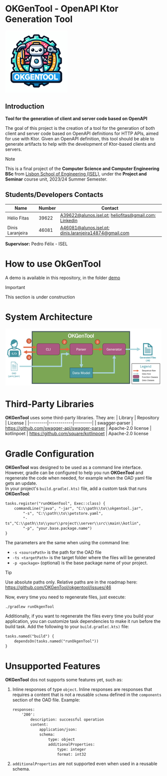 # OKGenTool - OpenAPI Ktor Generation Tool
<img src="./docs/okgentool_large.jpeg" width="200">

## Introduction
**Tool for the generation of client and server code based on OpenAPI**

The goal of this project is the creation of a tool for the generation of both client and server code based on OpenAPI definitions for HTTP APIs, aimed for use with Ktor.
Given an OpenAPI definition, this tool should be able to generate artifacts to help with the development of Ktor-based clients and servers.

> [!NOTE]
This is a final project of the **Computer Science and Computer Engineering BSc** from [Lisbon School of Engineering (ISEL)](http://isel.pt), under the **Project and Seminar** course unit, 2023/24 Summer Semester.

## Students/Developers Contacts

| Name        | Number | Contact     |
| ----------- | ------ | ----------- |
| Hélio Fitas | 39622  | A39622@alunos.isel.pt; heliofitas@gmail.com; [Linkedin](https://www.linkedin.com/in/heliofitas/)
| Dinis Laranjeira | 46081 | A46081@alunos.isel.pt; dinis.laranjeira14874@gmail.com |

**Supervisor:** Pedro Félix - ISEL



# How to use OkGenTool
A demo is available in this repository, in the folder [demo](./demo/)

> [!IMPORTANT]
> This section is under construction

# System Architecture
![OKGenTool Block Diagram](./docs/block_diagram.png)

# Third-Party Libraries
**OKGenTool** uses some third-party libraries. They are:
| Library | Repository | License |
|---------|------------|---------|
| swagger-parser | https://github.com/swagger-api/swagger-parser | Apache-2.0 license
| kotlinpoet | https://github.com/square/kotlinpoet | Apache-2.0 license

# Gradle Configuration
**OKGenTool** was designed to be used as a command line interface.  
However, gradle can be configured to help you run **OKGenTool** and regenerate the code when needed, for example when the OAD yaml file gets an update.  
In your project's `build.gradle(.kts)` file, add a custom task that runs **OKGenTool**:
```Gradle
tasks.register("runOKGenTool", Exec::class) {
    commandLine("java", "-jar", "C:\\path\\to\\okgentool.jar",
        "-s", "C:\\path\\to\\petstore.yaml",
        "-ts","C:\\path\\to\\your\\project\\server\\src\\main\\kotlin",
        "-p", "your.base.package.name")
}
```

The parameters are the same when using the command line:
- `-s <sourcePath>` is the path for the OAD file
- `-ts <targetPath>` is the target folder where the files will be generated
- `-p <package>` (optional) is the base package name of your project.

>[!TIP]
  Use absolute paths only. Relative paths are in the roadmap here: https://github.com/OKGenTool/okgentool/issues/46


Now, every time you need to regenerate files, just execute:
```
./gradlew runOkgenTool
```

Additionally, if you want to regenerate the files every time you build your application, you can customize task dependencies to make it run before the build task. Add the following to your `build.gradle(.kts)` file:
```
tasks.named("build") {
    dependsOn(tasks.named("runOkgenTool"))
}
```



# Unsupported Features
**OKGenTool** dos not supports some features yet, such as:
1. Inline responses of type `object`. Inline responses are responses that requires a content that is not a reusable `schema` defined in the `components` section of the OAD file. Example:
    ```
    responses:
        '200':
            description: successful operation
            content:
                application/json:
                schema:
                    type: object
                    additionalProperties:
                        type: integer
                        format: int32
    ```
1. `additionalProperties` are not supported even when used in a reusable schema.